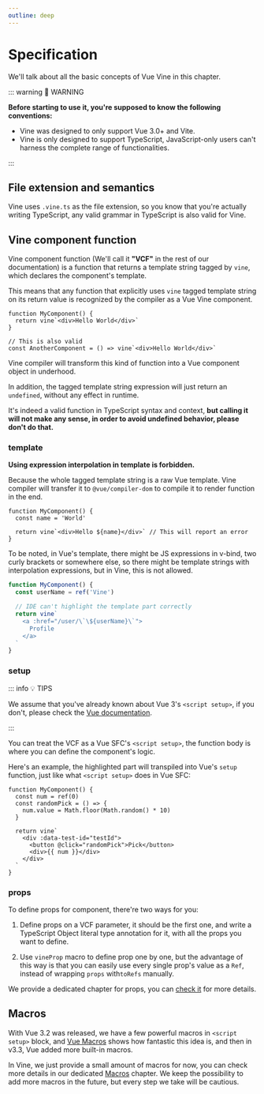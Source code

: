 ```yaml
---
outline: deep
---
```


# Specification

We'll talk about all the basic concepts of Vue Vine in this chapter.

::: warning 🚨 WARNING

<b>Before starting to use it, you're supposed to know the following conventions:</b>

- Vine was designed to only support Vue 3.0+ and Vite.
- Vine is only designed to support TypeScript, JavaScript-only users can't harness the complete range of functionalities.

:::

## File extension and semantics

Vine uses `.vine.ts` as the file extension, so you know that you're actually writing TypeScript, any valid grammar in TypeScript is also valid for Vine.

## Vine component function

Vine component function (We'll call it **"VCF"** in the rest of our documentation) is a function that returns a template string tagged by `vine`, which declares the component's template.

This means that any function that explicitly uses `vine` tagged template string on its return value is recognized by the compiler as a Vue Vine component.

```vue-vine
function MyComponent() {
  return vine`<div>Hello World</div>`
}

// This is also valid
const AnotherComponent = () => vine`<div>Hello World</div>`
```

Vine compiler will transform this kind of function into a Vue component object in underhood.

In addition, the tagged template string expression will just return an `undefined`, without any effect in runtime.

It's indeed a valid function in TypeScript syntax and context, <b class="text-rose-400">but calling it will not make any sense, in order to avoid undefined behavior, please don't do that.</b>

### template

**Using expression interpolation in template is forbidden.**

Because the whole tagged template string is a raw Vue template. Vine compiler will transfer it to `@vue/compiler-dom` to compile it to render function in the end.

```vue-vine
function MyComponent() {
  const name = 'World'

  return vine`<div>Hello ${name}</div>` // This will report an error
}
```

To be noted, in Vue's template, there might be JS expressions in v-bind, two curly brackets or somewhere else, so there might be template strings with interpolation expressions, but in Vine, this is not allowed.

```ts
function MyComponent() {
  const userName = ref('Vine')

  // IDE can't highlight the template part correctly
  return vine`
    <a :href="/user/\`\${userName}\`">
      Profile
    </a>
  `
}
```

### setup

::: info 💡 TIPS

We assume that you've already known about Vue 3's `<script setup>`, if you don't, please check the [Vue documentation](https://vuejs.org/guide/composition-api-introduction.html#script-setup).

:::

You can treat the VCF as a Vue SFC's `<script setup>`, the function body is where you can define the component's logic.

Here's an example, the highlighted part will transpiled into Vue's `setup` function, just like what `<script setup>` does in Vue SFC:

```vue-vine {2-5}
function MyComponent() {
  const num = ref(0)
  const randomPick = () => {
    num.value = Math.floor(Math.random() * 10)
  }

  return vine`
    <div :data-test-id="testId">
      <button @click="randomPick">Pick</button>
      <div>{{ num }}</div>
    </div>
  `
}
```

### props

To define props for component, there're two ways for you:

1. Define props on a VCF parameter, it should be the first one, and write a TypeScript Object literal type annotation for it, with all the props you want to define.

2. Use `vineProp` macro to define prop one by one, but the advantage of this way is that you can easily use every single prop's value as a `Ref`, instead of wrapping `props` with`toRefs` manually.

We provide a dedicated chapter for props, you can [check it](./props.html) for more details.

## Macros

With Vue 3.2 was released, we have a few powerful macros in `<script setup>` block, and [Vue Macros](https://vue-macros.sxzz.moe/) shows how fantastic this idea is, and then in v3.3, Vue added more built-in macros.

In Vine, we just provide a small amount of macros for now, you can check more details in our dedicated [Macros](./macros.html) chapter. We keep the possibility to add more macros in the future, but every step we take will be cautious.
